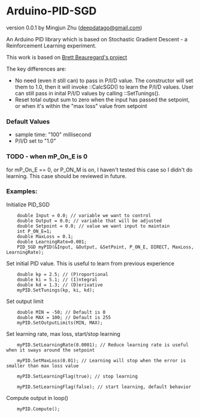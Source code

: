 # Arduino-PID-SGD
version 0.0.1 by Mingjun Zhu (deepdatago@gmail.com)

An Arduino PID library which is based on Stochastic Gradient Descent - a Reinforcement Learning experiment.

This work is based on [Brett Beauregard's project](https://github.com/br3ttb/Arduino-PID-Library/)

The key differences are:
* No need (even it still can) to pass in P/I/D value.  The constructor will set them to 1.0, then it will invoke ::CalcSGD() to learn the P/I/D values.  User can still pass in inital P/I/D values by calling ::SetTunings().
* Reset total output sum to zero when the input has passed the setpoint, or when it's within the "max loss" value from setpoint

### Default Values
* sample time: "100" millisecond
* P/I/D set to "1.0"

### TODO - when mP_On_E is 0
for mP_On_E == 0, or P_ON_M is on, I haven't tested this case so I didn't do learning.  This case should be reviewed in future.

### Examples:
Initialize PID_SGD
```
	double Input = 0.0; // variable we want to control
	double Output = 0.0; // variable that will be adjusted
	double Setpoint = 0.0; // value we want input to maintain
	int P_ON_E=1;
	double MaxLoss = 0.1;
	double LearningRate=0.001;
	PID_SGD myPID(&Input, &Output, &SetPoint, P_ON_E, DIRECT, MaxLoss, LearningRate);
```

Set initial PID value.  This is useful to learn from previous experience
```
	double kp = 2.5; // (P)roportional
	double ki = 5.1; // (I)ntegral
	double kd = 1.3; // (D)erivative
	myPID.SetTunings(kp, ki, kd);
```

Set output limit
```
	double MIN = -50; // Default is 0
	double MAX = 100; // Default is 255
	myPID.SetOutputLimits(MIN, MAX);
```

Set learning rate, max loss, start/stop learning
```
	myPID.SetLearningRate(0.0001); // Reduce learning rate is useful when it sways around the setpoint
    
	myPID.SetMaxLoss(0.01); // Learning will stop when the error is smaller than max loss value
    
	myPID.SetLearningFlag(true); // stop learning
    
	myPID.SetLearningFlag(false); // start learning, default behavior
```

Compute output in loop()
```
	myPID.Compute();
```
